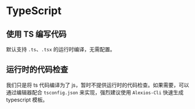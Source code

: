 # TypeScript

## 使用 TS 编写代码

默认支持 `.ts`、`.tsx` 的运行时编译，无需配置。

## 运行时的代码检查

我们只是将 ts 代码编译为了 js，暂时不提供运行时的代码检查。如果需要，可以通过编辑器配合 `tsconfig.json` 来实现，强烈建议使用 `Alexios-Cli` 快速生成 typescript 模板。

